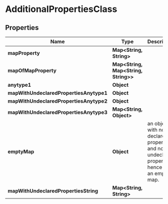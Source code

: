 

# AdditionalPropertiesClass


## Properties

Name | Type | Description | Notes
------------ | ------------- | ------------- | -------------
**mapProperty** | **Map&lt;String, String&gt;** |  |  [optional]
**mapOfMapProperty** | **Map&lt;String, Map&lt;String, String&gt;&gt;** |  |  [optional]
**anytype1** | **Object** |  |  [optional]
**mapWithUndeclaredPropertiesAnytype1** | **Object** |  |  [optional]
**mapWithUndeclaredPropertiesAnytype2** | **Object** |  |  [optional]
**mapWithUndeclaredPropertiesAnytype3** | **Map&lt;String, Object&gt;** |  |  [optional]
**emptyMap** | **Object** | an object with no declared properties and no undeclared properties, hence it&#39;s an empty map. |  [optional]
**mapWithUndeclaredPropertiesString** | **Map&lt;String, String&gt;** |  |  [optional]



